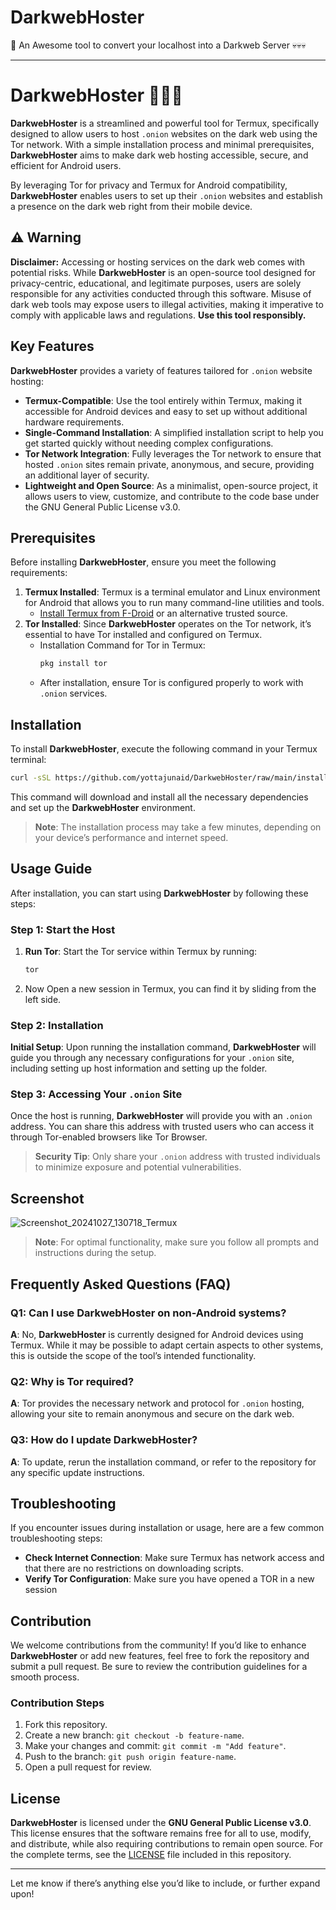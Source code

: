# DarkwebHoster
👻 An Awesome tool to convert your localhost into a Darkweb Server 💀💀💀


---

# DarkwebHoster 👻👻👻

**DarkwebHoster** is a streamlined and powerful tool for Termux, specifically designed to allow users to host `.onion` websites on the dark web using the Tor network. With a simple installation process and minimal prerequisites, **DarkwebHoster** aims to make dark web hosting accessible, secure, and efficient for Android users.

By leveraging Tor for privacy and Termux for Android compatibility, **DarkwebHoster** enables users to set up their `.onion` websites and establish a presence on the dark web right from their mobile device.

## ⚠️ Warning

**Disclaimer:** Accessing or hosting services on the dark web comes with potential risks. While **DarkwebHoster** is an open-source tool designed for privacy-centric, educational, and legitimate purposes, users are solely responsible for any activities conducted through this software. Misuse of dark web tools may expose users to illegal activities, making it imperative to comply with applicable laws and regulations. **Use this tool responsibly.**

## Key Features

**DarkwebHoster** provides a variety of features tailored for `.onion` website hosting:

- **Termux-Compatible**: Use the tool entirely within Termux, making it accessible for Android devices and easy to set up without additional hardware requirements.
- **Single-Command Installation**: A simplified installation script to help you get started quickly without needing complex configurations.
- **Tor Network Integration**: Fully leverages the Tor network to ensure that hosted `.onion` sites remain private, anonymous, and secure, providing an additional layer of security.
- **Lightweight and Open Source**: As a minimalist, open-source project, it allows users to view, customize, and contribute to the code base under the GNU General Public License v3.0.

## Prerequisites

Before installing **DarkwebHoster**, ensure you meet the following requirements:

1. **Termux Installed**: Termux is a terminal emulator and Linux environment for Android that allows you to run many command-line utilities and tools.
   - [Install Termux from F-Droid](https://f-droid.org/packages/com.termux/) or an alternative trusted source.
2. **Tor Installed**: Since **DarkwebHoster** operates on the Tor network, it’s essential to have Tor installed and configured on Termux.
   - Installation Command for Tor in Termux:
     ```bash
     pkg install tor
     ```
   - After installation, ensure Tor is configured properly to work with `.onion` services.

## Installation

To install **DarkwebHoster**, execute the following command in your Termux terminal:

```bash
curl -sSL https://github.com/yottajunaid/DarkwebHoster/raw/main/install.sh | bash
```

This command will download and install all the necessary dependencies and set up the **DarkwebHoster** environment.

> **Note**: The installation process may take a few minutes, depending on your device’s performance and internet speed.

## Usage Guide

After installation, you can start using **DarkwebHoster** by following these steps:

### Step 1: Start the Host

1. **Run Tor**: Start the Tor service within Termux by running:
   ```bash
   tor
   ```
2. Now Open a new session in Termux, you can find it by sliding from the left side.

### Step 2: Installation

 **Initial Setup**: Upon running the installation command, **DarkwebHoster** will guide you through any necessary configurations for your `.onion` site, including setting up host information and setting up the folder.

### Step 3: Accessing Your `.onion` Site

Once the host is running, **DarkwebHoster** will provide you with an `.onion` address. You can share this address with trusted users who can access it through Tor-enabled browsers like Tor Browser.

> **Security Tip**: Only share your `.onion` address with trusted individuals to minimize exposure and potential vulnerabilities.

## Screenshot
![Screenshot_20241027_130718_Termux](https://github.com/user-attachments/assets/61c56dc1-7256-425a-bebb-4b933093fda9)

> **Note**: For optimal functionality, make sure you follow all prompts and instructions during the setup.

## Frequently Asked Questions (FAQ)

### Q1: Can I use DarkwebHoster on non-Android systems?

**A**: No, **DarkwebHoster** is currently designed for Android devices using Termux. While it may be possible to adapt certain aspects to other systems, this is outside the scope of the tool’s intended functionality.

### Q2: Why is Tor required?

**A**: Tor provides the necessary network and protocol for `.onion` hosting, allowing your site to remain anonymous and secure on the dark web.

### Q3: How do I update DarkwebHoster?

**A**: To update, rerun the installation command, or refer to the repository for any specific update instructions.

## Troubleshooting

If you encounter issues during installation or usage, here are a few common troubleshooting steps:

- **Check Internet Connection**: Make sure Termux has network access and that there are no restrictions on downloading scripts.
- **Verify Tor Configuration**: Make sure you have opened a TOR in a new session

## Contribution

We welcome contributions from the community! If you’d like to enhance **DarkwebHoster** or add new features, feel free to fork the repository and submit a pull request. Be sure to review the contribution guidelines for a smooth process.

### Contribution Steps

1. Fork this repository.
2. Create a new branch: `git checkout -b feature-name`.
3. Make your changes and commit: `git commit -m "Add feature"`.
4. Push to the branch: `git push origin feature-name`.
5. Open a pull request for review.

## License

**DarkwebHoster** is licensed under the **GNU General Public License v3.0**. This license ensures that the software remains free for all to use, modify, and distribute, while also requiring contributions to remain open source. For the complete terms, see the [LICENSE](LICENSE) file included in this repository.

---

Let me know if there’s anything else you’d like to include, or further expand upon!
